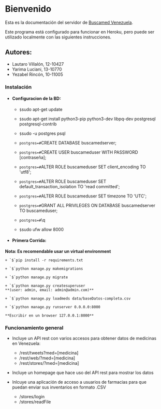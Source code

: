 # Bienvenido

Esta es la documentación del servidor de [Buscamed Venezuela](http://buscamed.org.ve).

Este programa está configurado para funcionar en Heroku, pero puede ser utilizado localmente
con las siguientes instrucciones.

## Autores:
* Lautaro Villalón, 12-10427
* Yarima Luciani, 13-10770
* Yezabel Rincón, 10-11005

### Instalación

* #### Configuracion de la BD:

	+ `$`sudo apt-get update

	+ `$`sudo apt-get install python3-pip python3-dev libpq-dev postgresql postgresql-contrib

	+ `$`sudo -u postgres psql

	+ `postgres=#`CREATE DATABASE buscamedserver;

	+ `postgres=#`CREATE USER buscameduser WITH PASSWORD [contraseña];

	+ `postgres=#`ALTER ROLE buscameduser SET client_encoding TO 'utf8';

	+ `postgres=#`ALTER ROLE buscameduser SET default_transaction_isolation TO 'read committed';

	+ `postgres=#`ALTER ROLE buscameduser SET timezone TO 'UTC';

	+ `postgres=#`GRANT ALL PRIVILEGES ON DATABASE buscamedserver TO buscameduser;

	+ `postgres=#`\q

	+ `$`sudo ufw allow 8000


* #### Primera Corrida:
**Nota: Es recomendable usar un virtual environment**

	+ `$`pip install -r requirements.txt

	+ `$`python manage.py makemigrations 

	+ `$`python manage.py migrate 

	+ `$`python manage.py createsuperuser 
	**(user: admin, email: admin@admin.com)**

	+ `$`python manage.py loadmeds data/baseDatos-completa.csv

	+ `$`python manage.py runserver 0.0.0.0:8000

	**Escribir en un browser 127.0.0.1:8000**

### Funcionamiento general

* Incluye un API rest con varios accesos para obtener datos de medicinas en Venezuela:
	+ /rest/tweets?med=[medicina]
	+ /rest/web/?med=[medicina]
	+ /rest/stores/?med=[medicina]

* Incluye un homepage que hace uso del API rest para mostrar los datos
* Inlcuye una aplicación de acceso a usuarios de farmacias para que puedan enviar sus inventarios en formato .CSV
	+ /stores/login
	+ /stores/readFile
